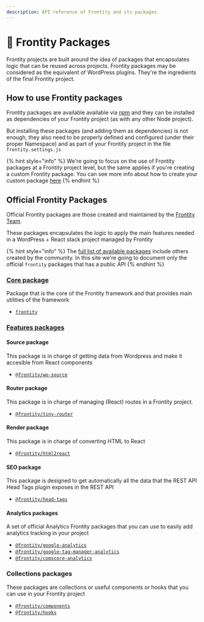 ```yaml
---
description: API reference of Frontity and its packages.
---
```


# 🍱 Frontity Packages

Frontity projects are built around the idea of packages that encapsulates logic that can be reused across projects. Frontity packages may be considered as the equivalent of WordPress plugins.  They're the ingredients of the final Frontity project.

## How to use Frontity packages

Frontity packages are available available via [npm](https://www.npmjs.com/search?q=keywords:frontity) and they can be installed as dependencies of your Frontity project (as with any other Node project). 

But installing these packages (and adding them as dependencies) is not enough, they also need to be properly defined and configured (under their proper Namespace) and as part of your Frontity project in the file `frontity.settings.js`


{% hint style="info" %}
We're going to focus on the use of Frontity packages at a Frontity project level, but the same applies if you're creating a custom Frontity package. 
You can see more info about how to create your custom package [here](#)
{% endhint %}

## Official Frontity Packages

Official Frontity packages are those created and maintained by the [Frontity Team](https://frontity.org/about-us/). 

These packages encapsulates the logic to apply the main features needed in a WordPress + React stack project managed by Frontity

{% hint style="info" %}
The [full list of available packages](https://www.npmjs.com/search?q=keywords:frontity) include others created by the community. In this site we're going to document only the official `frontity` packages that has a public API
{% endhint %}

### [Core package](core-package/README.md)

Package that is the core of the Frontity framework and that provides main utilities of the framework

* [`frontity`](core-package/frontity.md)

### [Features packages](features-packages/README.md)

#### Source package 

This package is in charge of getting data from Wordpress and make it accesible from React components

- [`@frontity/wp-source`](features-packages/wp-source.md)

#### Router package 

This package is in charge of managing (React) routes in a Frontity project.

- [`@frontity/tiny-router`](features-packages/tiny-router.md)

#### Render package 

This package is in charge of converting HTML to React

- [`@frontity/html2react`](features-packages/html2react.md)

#### SEO package

This package is designed to get automatically all the data that the REST API Head Tags plugin exposes in the REST API

- [`@frontity/head-tags`](features-packages/head-tags.md)

#### Analytics packages

A set of official Analytics Frontity packages that you can use to easily add analytics tracking in your project

- [`@frontity/google-analytics`](features-packages/analytics/google-analytics.md)
- [`@frontity/google-tag-manager-analytics`](features-packages/analytics/google-tag-manager-analytics.md) 
- [`@frontity/comscore-analytics`](features-packages/analytics/comscore-analytics.md)

### Collections packages

These packages are collections or useful components or hooks that you can use in your Frontity project


- [`@frontity/components`](collections-packages/components.md)
- [`@frontity/hooks`](collections-packages/hooks.md)




